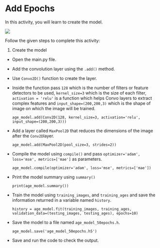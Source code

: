 Add Epochs
===========

In this activity, you will learn to create the model.


<img src= "https://s3-whjr-curriculum-uploads.whjr.online/e211206b-5d3f-438b-bb19-02e242399c0a.gif" >


Follow the given steps to complete this activity:

1. Create the model

* Open the main.py file.

* Add the convolution layer using the `.add()` method.

* Use `Convo2D()` function to create the layer. 

* Inside the function pass `128` which is the number of filters or feature detectors to be used, `kernel_size=3` which is the size of each filter, `activation = 'relu'` is a function which helps Convo layers to extract complex features and `input_shape=(200,200,3)` which is the shape of image on which the image will be trained. 
 
    `age_model.add(Conv2D(128, kernel_size=3, activation='relu', input_shape=(200,200,3)))`

* Add a layer called `MaxPool2D` that reduces the dimensions of the image after the `Conv2D`layer.

    `age_model.add(MaxPool2D(pool_size=3, strides=2))`

* Compile the model using `compile()` and pass `optimizer='adam', loss='mse', metrics=['mae']` as parameters.

    `age_model.compile(optimizer='adam', loss='mse', metrics=['mae'])`
    
* Print the model summary using `summary()`

    `print(age_model.summary())`

* Train the model using `training_images`, and `training_ages` and save the information returned in a variable named `history`.

    `history = age_model.fit(training_images, training_ages, validation_data=(testing_images, testing_ages), epochs=10)`

* Save the model to a file named `age_model_50epochs.h`.

    `age_model.save('age_model_50epochs.h5')`
    
* Save and run the code to check the output.

